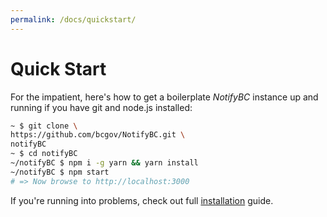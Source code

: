 ```yaml
---
permalink: /docs/quickstart/
---
```


# Quick Start

For the impatient, here's how to get a boilerplate _NotifyBC_ instance up and running if you have git and node.js installed:

```sh
~ $ git clone \
https://github.com/bcgov/NotifyBC.git \
notifyBC
~ $ cd notifyBC
~/notifyBC $ npm i -g yarn && yarn install
~/notifyBC $ npm start
# => Now browse to http://localhost:3000
```

If you're running into problems, check out full [installation](../installation/) guide.
